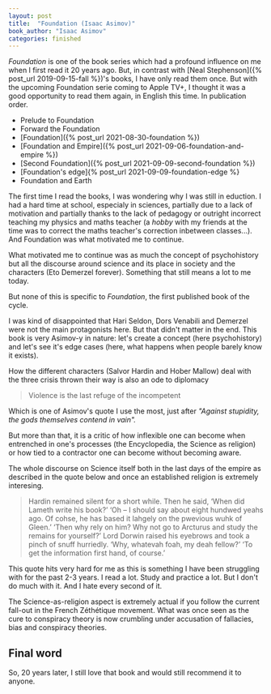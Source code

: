 ```yaml
---
layout: post
title:  "Foundation (Isaac Asimov)"
book_author: "Isaac Asimov"
categories: finished
---
```


*Foundation* is one of the book series which had a profound influence on me when I first read it 20 years ago. But, in contrast with [Neal Stephenson]({% post_url 2019-09-15-fall %})'s books, I have only read them once. But with the upcoming Foundation serie coming to Apple TV+, I thought it was a good opportunity to read them again, in English this time. In publication order.

- Prelude to Foundation
- Forward the Foundation
- [Foundation]({% post_url 2021-08-30-foundation %})
- [Foundation and Empire]({% post_url 2021-09-06-foundation-and-empire %})
- [Second Foundation]({% post_url 2021-09-09-second-foundation %})
- [Foundation's edge]{% post_url 2021-09-09-foundation-edge %}
- Foundation and Earth

The first time I read the books, I was wondering why I was still in eduction. I had a hard time at school, especialy in sciences, partially due to a lack of motivation and partially thanks to the lack of pedagogy or outright incorrect teaching my physics and maths teacher (a *hobby* with my friends at the time was to correct the maths teacher's correction inbetween classes...). And Foundation was what motivated me to continue.

What motivated me to continue was as much the concept of psychohistory but all the discourse around science and its place in society and the characters (Eto Demerzel forever). Something that still means a lot to me today.

But none of this is specific to *Foundation*, the first published book of the cycle.

I was kind of disappointed that Hari Seldon, Dors Venabili and Demerzel were not the main protagonists here. But that didn't matter in the end. This book is very Asimov-y in nature: let's create a concept (here psychohistory) and let's see it's edge cases (here, what happens when people barely know it exists).

How the different characters (Salvor Hardin and Hober Mallow) deal with the three crisis thrown their way is also an ode to diplomacy

> Violence is the last refuge of the incompetent

Which is one of Asimov's quote I use the most, just after *"Against stupidity, the gods themselves contend in vain".*

But more than that, it is a critic of how inflexible one can become when entrenched in one's processes (the Encyclopedia, the Science as religion) or how tied to a contractor one can become without becoming aware.

The whole discourse on Science itself both in the last days of the empire as described in the quote below and once an established religion is extremely interesing.

> Hardin remained silent for a short while. Then he said, ‘When did Lameth write his book?’ ‘Oh – I should say about eight hundwed yeahs ago. Of cohse, he has based it lahgely on the pwevious wuhk of Gleen.’ ‘Then why rely on him? Why not go to Arcturus and study the remains for yourself?’ Lord Dorwin raised his eyebrows and took a pinch of snuff hurriedly. ‘Why, whatevah foah, my deah fellow?’ ‘To get the information first hand, of course.’

This quote hits very hard for me as this is something I have been struggling with for the past 2-3 years. I read a lot. Study and practice a lot. But I don't do much with it. And I hate every second of it.

The Science-as-religion aspect is extremely actual if you follow the current fall-out in the French Zéthétique movement. What was once seen as the cure to conspiracy theory is now crumbling under accusation of fallacies, bias and conspiracy theories.

## Final word

So, 20 years later, I still love that book and would still recommend it to anyone.